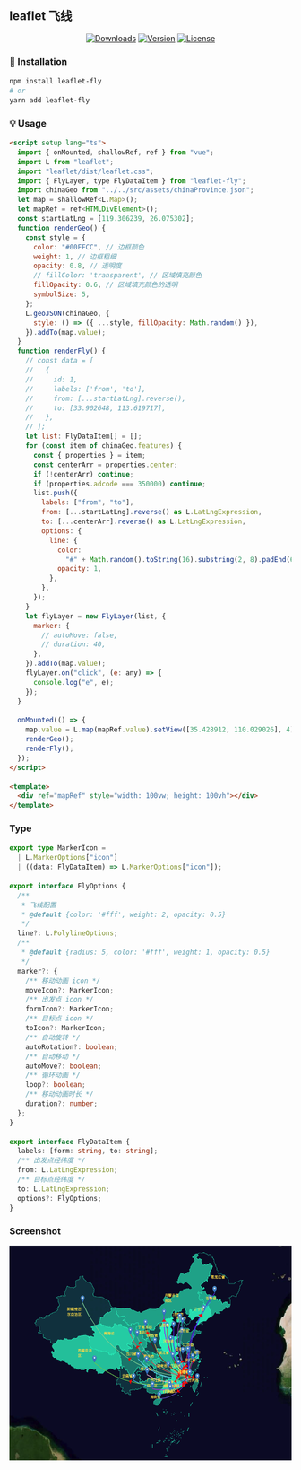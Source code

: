 ## leaflet 飞线

<p align="center">
<!-- <a href="https://circleci.com/gh/csjiabin/leaflet-fly/tree/main"><img src="https://img.shields.io/circleci/project/github/csjiabin/leaflet-fly/main.svg?sanitize=true" alt="Build Status"></a> -->
<!-- <a href="https://codecov.io/github/csjiabin/leaflet-fly?branch=main"><img src="https://img.shields.io/codecov/c/github/csjiabin/leaflet-fly/main.svg?sanitize=true" alt="Coverage Status"></a> -->
<a href="https://npmcharts.com/compare/leaflet-fly?minimal=true"><img src="https://img.shields.io/npm/dm/leaflet-fly.svg?sanitize=true" alt="Downloads"></a>
<a href="https://www.npmjs.com/package/leaflet-fly"><img src="https://img.shields.io/npm/v/leaflet-fly.svg?sanitize=true" alt="Version"></a>
<a href="https://www.npmjs.com/package/leaflet-fly"><img src="https://img.shields.io/npm/l/leaflet-fly.svg?sanitize=true" alt="License"></a>

</p>

### 🚀 Installation

```bash
npm install leaflet-fly
# or
yarn add leaflet-fly
```

### 💡 Usage

```html
<script setup lang="ts">
  import { onMounted, shallowRef, ref } from "vue";
  import L from "leaflet";
  import "leaflet/dist/leaflet.css";
  import { FlyLayer, type FlyDataItem } from "leaflet-fly";
  import chinaGeo from "../../src/assets/chinaProvince.json";
  let map = shallowRef<L.Map>();
  let mapRef = ref<HTMLDivElement>();
  const startLatLng = [119.306239, 26.075302];
  function renderGeo() {
    const style = {
      color: "#00FFCC", // 边框颜色
      weight: 1, // 边框粗细
      opacity: 0.8, // 透明度
      // fillColor: 'transparent', // 区域填充颜色
      fillOpacity: 0.6, // 区域填充颜色的透明
      symbolSize: 5,
    };
    L.geoJSON(chinaGeo, {
      style: () => ({ ...style, fillOpacity: Math.random() }),
    }).addTo(map.value);
  }
  function renderFly() {
    // const data = [
    //   {
    //     id: 1,
    //     labels: ['from', 'to'],
    //     from: [...startLatLng].reverse(),
    //     to: [33.902648, 113.619717],
    //   },
    // ];
    let list: FlyDataItem[] = [];
    for (const item of chinaGeo.features) {
      const { properties } = item;
      const centerArr = properties.center;
      if (!centerArr) continue;
      if (properties.adcode === 350000) continue;
      list.push({
        labels: ["from", "to"],
        from: [...startLatLng].reverse() as L.LatLngExpression,
        to: [...centerArr].reverse() as L.LatLngExpression,
        options: {
          line: {
            color:
              "#" + Math.random().toString(16).substring(2, 8).padEnd(6, "0"),
            opacity: 1,
          },
        },
      });
    }
    let flyLayer = new FlyLayer(list, {
      marker: {
        // autoMove: false,
        // duration: 40,
      },
    }).addTo(map.value);
    flyLayer.on("click", (e: any) => {
      console.log("e", e);
    });
  }

  onMounted(() => {
    map.value = L.map(mapRef.value).setView([35.428912, 110.029026], 4);
    renderGeo();
    renderFly();
  });
</script>

<template>
  <div ref="mapRef" style="width: 100vw; height: 100vh"></div>
</template>
```

### Type

```ts
export type MarkerIcon =
  | L.MarkerOptions["icon"]
  | ((data: FlyDataItem) => L.MarkerOptions["icon"]);

export interface FlyOptions {
  /**
   * 飞线配置
   * @default {color: '#fff', weight: 2, opacity: 0.5}
   */
  line?: L.PolylineOptions;
  /**
   * @default {radius: 5, color: '#fff', weight: 1, opacity: 0.5}
   */
  marker?: {
    /** 移动动画 icon */
    moveIcon?: MarkerIcon;
    /** 出发点 icon */
    formIcon?: MarkerIcon;
    /** 目标点 icon */
    toIcon?: MarkerIcon;
    /** 自动旋转 */
    autoRotation?: boolean;
    /** 自动移动 */
    autoMove?: boolean;
    /** 循环动画 */
    loop?: boolean;
    /** 移动动画时长 */
    duration?: number;
  };
}

export interface FlyDataItem {
  labels: [form: string, to: string];
  /** 出发点经纬度 */
  from: L.LatLngExpression;
  /** 目标点经纬度 */
  to: L.LatLngExpression;
  options?: FlyOptions;
}
```

### Screenshot

<p align="center">
    <a href="https://github.com/csjiabin/leaflet-fly" target="_blank">
    <img src="https://raw.githubusercontent.com/csjiabin/leaflet-fly/HEAD/screenshot.png">
    </a>
</p>
